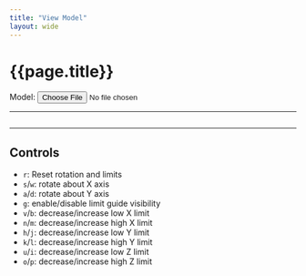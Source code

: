 ```yaml
---
title: "View Model"
layout: wide
---
```


# {{page.title}}

<form>

<p>
<label for="modelFileIn">Model:</label>
<input type="file" accept=".mdl,.xmdl" id="modelFileIn"/>
<input style="display:none;" type='button' id='viewModel' value='View Model'/>
</p>

</form>

****

<pre id="stdout"></pre>

****

<div id="glcanvas_container" style="position: relative;">
  <canvas id="glcanvas" tabindex="0" />
</div>

## Controls

* `r`: Reset rotation and limits
* `s`/`w`: rotate about X axis
* `a`/`d`: rotate about Y axis
* `g`: enable/disable limit guide visibility
* `v`/`b`: decrease/increase low X limit
* `n`/`m`: decrease/increase high X limit
* `h`/`j`: decrease/increase low Y limit
* `k`/`l`: decrease/increase high Y limit
* `u`/`i`: decrease/increase low Z limit
* `o`/`p`: decrease/increase high Z limit

<script src="/assets/js/three.min.js"></script>
<script src="/assets/js/Detector.js"></script>
<script src="/assets/js/stats.min.js"></script>
<script src="/assets/js/visualizer.js"></script>
<script>
var vis;
(function () {
  if (! Detector.webgl) {
    const glcanvasContainer = document.getElementById('glcanvas_container');
    const glcanvas = document.getElementById('glcanvas');
    glcanvasContainer.removeChild(glcanvas);
    var warning = Detector.getWebGLErrorMessage();
    glcanvasContainer.appendChild(warning);
  } else {
    vis = initVisualizer({stats: true, screenshot: true, controls: true});
  }
})();
</script>
<script src="/assets/js/load-file-utils.js"></script>
<script>
var modelBData = null;
(function () {
  mkLoadBDataFromFile
  ('model',
   function () { modelBData = null;
                 document.getElementById('stdout').innerHTML = "";
                 if (vis) { vis.setSize(8, 8, 8); }; },
   function () { },
   function () { document.getElementById('viewModel').click(); },
   function(data) { modelBData = data; });
})();
</script>
<script src="/assets/js/view-model.js"></script>
